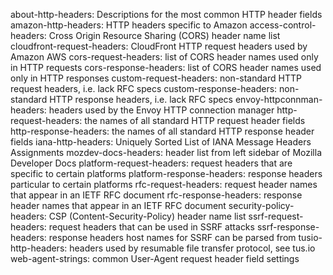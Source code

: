 about-http-headers: Descriptions for the most common HTTP header fields
amazon-http-headers: HTTP headers specific to Amazon
access-control-headers: Cross Origin Resource Sharing (CORS) header name list
cloudfront-request-headers: CloudFront HTTP request headers used by Amazon AWS
cors-request-headers: list of CORS header names used only in HTTP requests
cors-response-headers: list of CORS header names used only in HTTP responses
custom-request-headers: non-standard HTTP request headers, i.e. lack RFC specs
custom-response-headers: non-standard HTTP response headers, i.e. lack RFC specs
envoy-httpconnman-headers: headers used by the Envoy HTTP connection manager
http-request-headers: the names of all standard HTTP request header fields
http-response-headers: the names of all standard HTTP response header fields
iana-http-headers: Uniquely Sorted List of IANA Message Headers Assignments
mozdev-docs-headers: header list from left sidebar of Mozilla Developer Docs
platform-request-headers: request headers that are specific to certain platforms
platform-response-headers: response headers particular to certain platforms
rfc-request-headers: request header names that appear in an IETF RFC document
rfc-response-headers: response header names that appear in an IETF RFC document
security-policy-headers: CSP (Content-Security-Policy) header name list
ssrf-request-headers: request headers that can be used in SSRF attacks
ssrf-response-headers: response headers host names for SSRF can be parsed from
tusio-http-headers: headers used by resumable file transfer protocol, see tus.io
web-agent-strings: common User-Agent request header field settings
